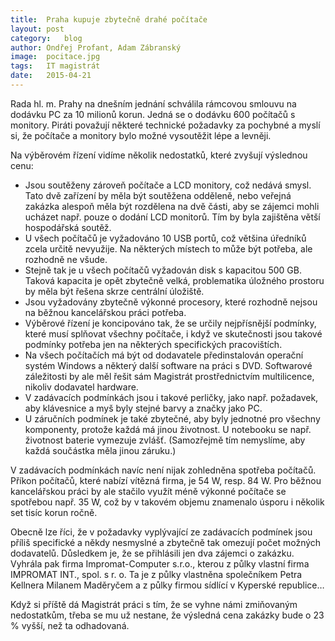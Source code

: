 ```yaml
---
title:	Praha kupuje zbytečně drahé počítače
layout:	post
category:	blog
author:	Ondřej Profant, Adam Zábranský
image:	pocitace.jpg
tags:	IT magistrát
date:	2015-04-21
---
```


Rada hl. m. Prahy na dnešním jednání schválila rámcovou smlouvu na dodávku PC za 10 milionů korun. Jedná se o dodávku 600 počítačů s monitory. Piráti považují některé technické požadavky za pochybné a myslí si, že počítače a monitory bylo možné vysoutěžit lépe a levněji.

Na výběrovém řízení vidíme několik nedostatků, které zvyšují výslednou cenu:

- Jsou soutěženy zároveň počítače a LCD monitory, což nedává smysl. Tato dvě zařízení by měla být soutěžena odděleně, nebo veřejná zakázka alespoň měla být rozdělena na dvě části, aby se zájemci mohli ucházet např. pouze o dodání LCD monitorů. Tím by byla zajištěna větší hospodářská soutěž.
- U všech počítačů je vyžadováno 10 USB portů, což většina úředníků zcela určitě nevyužije. Na některých místech to může být potřeba, ale rozhodně ne všude.
- Stejně tak je u všech počítačů vyžadován disk s kapacitou 500 GB. Taková kapacita je opět zbytečně velká, problematika úložného prostoru by měla být řešena skrze centrální úložiště.
- Jsou vyžadovány zbytečně výkonné procesory, které rozhodně nejsou na běžnou kancelářskou práci potřeba.
- Výběrové řízení je koncipováno tak, že se určily nejpřísnější podmínky, které musí splňovat všechny počítače, i když ve skutečnosti jsou takové podmínky potřeba jen na některých specifických pracovištích.
- Na všech počítačích má být od dodavatele předinstalován operační systém Windows a některý další software na práci s DVD. Softwarové záležitosti by ale měl řešit sám Magistrát prostřednictvím multilicence, nikoliv dodavatel hardware.
- V zadávacích podmínkách jsou i takové perličky, jako např. požadavek, aby klávesnice a myš byly stejné barvy a značky jako PC.
- U záručních podmínek je také zbytečné, aby byly jednotné pro všechny komponenty, protože každá má jinou životnost. U notebooku se např. životnost baterie vymezuje zvlášť. (Samozřejmě tím nemyslíme, aby každá součástka měla jinou záruku.)

V zadávacích podmínkách navíc není nijak zohledněna spotřeba počítačů. Příkon počítačů, které nabízí vítězná firma, je 54 W, resp. 84 W. Pro běžnou kancelářskou práci by ale stačilo využít méně výkonné počítače se spotřebou např. 35 W, což by v takovém objemu znamenalo úsporu i několik set tisíc korun ročně.

Obecně lze říci, že v požadavky vyplývající ze zadávacích podmínek jsou příliš specifické a někdy nesmyslné a zbytečně tak omezují počet možných dodavatelů. Důsledkem je, že se přihlásili jen dva zájemci o zakázku. Vyhrála pak firma Impromat-Computer s.r.o., kterou z půlky vlastní firma IMPROMAT INT., spol. s r. o. Ta je z půlky vlastněna společníkem Petra Kellnera Milanem Maděryčem a z půlky firmou sídlící v Kyperské republice…

Když si příště dá Magistrát práci s tím, že se vyhne námi zmiňovaným nedostatkům, třeba se mu už nestane, že výsledná cena zakázky bude o 23 % vyšší, než ta odhadovaná.



